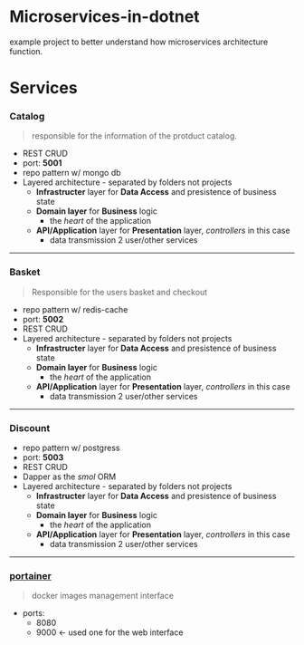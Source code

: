 # Microservices-in-dotnet

example project to better understand how microservices architecture function.


# Services

### Catalog

> responsible for the information of the protduct catalog.

- REST CRUD 
- port: **5001**
- repo pattern w/ mongo db
- Layered architecture - separated by folders not projects
    - **Infrastructer** layer for **Data Access** and presistence of business state
    - **Domain layer** for **Business** logic
        - the *heart* of the application
    - **API/Application** layer for **Presentation** layer, *controllers* in this case
        - data transmission 2 user/other services


----

### Basket

> Responsible for the users basket and checkout

- repo pattern w/ redis-cache
- port: **5002**
- REST CRUD
- Layered architecture - separated by folders not projects
    - **Infrastructer** layer for **Data Access** and presistence of business state
    - **Domain layer** for **Business** logic
        - the *heart* of the application
    - **API/Application** layer for **Presentation** layer, *controllers* in this case
        - data transmission 2 user/other services


----

### Discount

> 

- repo pattern w/ postgress
- port: **5003**
- REST CRUD
- Dapper as the *smol* ORM
- Layered architecture - separated by folders not projects
    - **Infrastructer** layer for **Data Access** and presistence of business state
    - **Domain layer** for **Business** logic
        - the *heart* of the application
    - **API/Application** layer for **Presentation** layer, *controllers* in this case
        - data transmission 2 user/other services

----

### [portainer](https://docs.portainer.io/start/intro)

> docker images management interface
- ports:
    - 8080
    - 9000 <- used one for the web interface